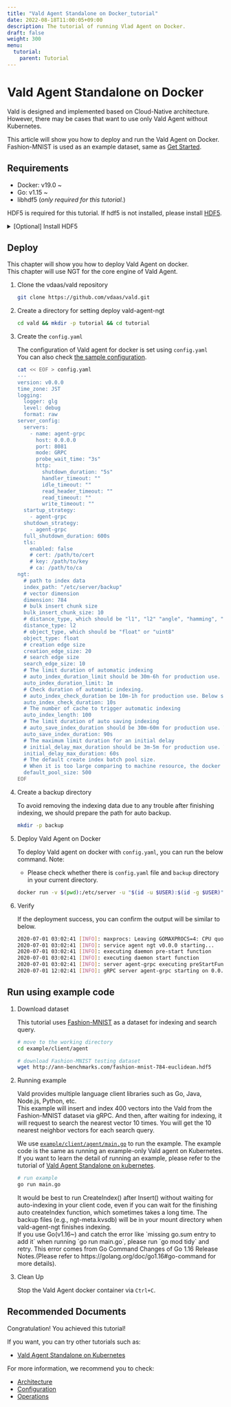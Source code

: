 ```yaml
---
title: "Vald Agent Standalone on Docker_tutorial"
date: 2022-08-18T11:00:05+09:00
description: The tutorial of running Vlad Agent on Docker.
draft: false
weight: 300
menu:
  tutorial:
    parent: Tutorial
---
```


# Vald Agent Standalone on Docker

Vald is designed and implemented based on Cloud-Native architecture.
However, there may be cases that want to use only Vald Agent without Kubernetes.

This article will show you how to deploy and run the Vald Agent on Docker.
Fashion-MNIST is used as an example dataset, same as [Get Started](/docs/tutorial/get-started).

## Requirements

- Docker: v19.0 ~
- Go: v1.15 ~
- libhdf5 (_only required for this tutorial._)

HDF5 is required for this tutorial. If hdf5 is not installed, please install [HDF5](https://www.hdfgroup.org/).
<details><summary>[Optional] Install HDF5</summary><br>

```bash
# yum
yum install -y hdf5-devel

# apt
apt-get install libhdf5-serial-dev

# homebrew
brew install hdf5
```
</details>

## Deploy

This chapter will show you how to deploy Vald Agent on docker.<br>
This chapter will use NGT for the core engine of Vald Agent.

1. Clone the vdaas/vald repository

    ```bash
    git clone https://github.com/vdaas/vald.git
    ```

1. Create a directory for setting deploy vald-agent-ngt

    ```bash
    cd vald && mkdir -p tutorial && cd tutorial
    ```

1. Create the `config.yaml`

    The configuration of Vald agent for docker is set using `config.yaml`<br>
    You can also check [the sample configuration](https://github.com/vdaas/vald/blob/main/cmd/agent/core/ngt/sample.yaml).

    ```bash
    cat << EOF > config.yaml
    ---
    version: v0.0.0
    time_zone: JST
    logging:
      logger: glg
      level: debug
      format: raw
    server_config:
      servers:
        - name: agent-grpc
          host: 0.0.0.0
          port: 8081
          mode: GRPC
          probe_wait_time: "3s"
          http:
            shutdown_duration: "5s"
            handler_timeout: ""
            idle_timeout: ""
            read_header_timeout: ""
            read_timeout: ""
            write_timeout: ""
      startup_strategy:
        - agent-grpc
      shutdown_strategy:
        - agent-grpc
      full_shutdown_duration: 600s
      tls:
        enabled: false
        # cert: /path/to/cert
        # key: /path/to/key
        # ca: /path/to/ca
    ngt:
      # path to index data
      index_path: "/etc/server/backup"
      # vector dimension
      dimension: 784
      # bulk insert chunk size
      bulk_insert_chunk_size: 10
      # distance_type, which should be "l1", "l2" "angle", "hamming", "cosine", "normalizedangle", "normalizedcosine" or "jaccard"
      distance_type: l2
      # object_type, which should be "float" or "uint8"
      object_type: float
      # creation edge size
      creation_edge_size: 20
      # search edge size
      search_edge_size: 10
      # The limit duration of automatic indexing
      # auto_index_duration_limit should be 30m-6h for production use. Below setting is a just example
      auto_index_duration_limit: 1m
      # Check duration of automatic indexing.
      # auto_index_check_duration be 10m-1h for production use. Below setting is a just example
      auto_index_check_duration: 10s
      # The number of cache to trigger automatic indexing
      auto_index_length: 100
      # The limit duration of auto saving indexing
      # auto_save_index_duration should be 30m-60m for production use. The below setting is a just example.
      auto_save_index_duration: 90s
      # The maximum limit duration for an initial delay
      # initial_delay_max_duration should be 3m-5m for production use. The below setting is a just example.
      initial_delay_max_duration: 60s
      # The default create index batch pool size.
      # When it is too large comparing to machine resource, the docker container will be crash.
      default_pool_size: 500
    EOF
    ```

1. Create a backup directory

    To avoid removing the indexing data due to any trouble after finishing indexing, we should prepare the path for auto backup.

    ```bash
    mkdir -p backup
    ```

1. Deploy Vald Agent on Docker

    To deploy Vald agent on docker with `config.yaml`, you can run the below command.
    Note: 
      - Please check whether there is `config.yaml` file and `backup` directory in your current directory.

    ```bash
    docker run -v $(pwd):/etc/server -u "$(id -u $USER):$(id -g $USER)" -v /etc/passwd:/etc/passwd:ro -v /etc/group:/etc/group:ro -p 8081:8081 --rm -it vdaas/vald-agent-ngt
    ```

1. Verify

    If the deployment success, you can confirm the output will be similar to below.

    ```bash
    2020-07-01 03:02:41	[INFO]:	maxprocs: Leaving GOMAXPROCS=4: CPU quota undefined
    2020-07-01 03:02:41	[INFO]:	service agent ngt v0.0.0 starting...
    2020-07-01 03:02:41	[INFO]:	executing daemon pre-start function
    2020-07-01 03:02:41	[INFO]:	executing daemon start function
    2020-07-01 03:02:41	[INFO]:	server agent-grpc executing preStartFunc
    2020-07-01 12:02:41	[INFO]:	gRPC server agent-grpc starting on 0.0.0.0:8081
    ```

## Run using example code

1. Download dataset

    This tutorial uses [Fashion-MNIST](https://github.com/zalandoresearch/fashion-mnist) as a dataset for indexing and search query.

    ```bash
    # move to the working directory
    cd example/client/agent
    ```

    ```bash
    # download Fashion-MNIST testing dataset
    wget http://ann-benchmarks.com/fashion-mnist-784-euclidean.hdf5
    ```

1. Running example

    Vald provides multiple language client libraries such as Go, Java, Node.js, Python, etc.<br>
    This example will insert and index 400 vectors into the Vald from the Fashion-MNIST dataset via gRPC.
    And then, after waiting for indexing, it will request to search the nearest vector 10 times.
    You will get the 10 nearest neighbor vectors for each search query.<br>

    We use [`example/client/agent/main.go`](https://github.com/vdaas/vald/blob/main/example/client/agent/main.go) to run the example.
    The example code is the same as running an example-only Vald agent on Kubernetes.
    If you want to learn the detail of running an example, please refer to the tutorial of [Vald Agent Standalone on kubernetes](/docs/tutorial/get-started/#run-using-example-code).

    ```bash
    # run example
    go run main.go
    ```

    <div class="caution">
    It would be best to run CreateIndex() after Insert() without waiting for auto-indexing in your client code, even if you can wait for the finishing auto createIndex function, which sometimes takes a long time.
    The backup files (e.g., ngt-meta.kvsdb) will be in your mount directory when vald-agent-ngt finishes indexing.
    </div>

    <div class="warning">
    If you use Go(v1.16~) and catch the error like `missing go.sum entry to add it` when running `go run main.go`, please run `go mod tidy` and retry.
    This error comes from Go Command Changes of Go 1.16 Release Notes.(Please refer to https://golang.org/doc/go1.16#go-command for more details).
    </div>

1. Clean Up

    Stop the Vald Agent docker container via `Ctrl+C`.

## Recommended Documents

Congratulation! You achieved this tutorial!

If you want, you can try other tutorials such as:
- [Vald Agent Standalone on Kubernetes](/docs/tutorial/vald-agent-standalone-on-k8s)

For more information, we recommend you to check:
- [Architecture](/docs/overview/architecture)
- [Configuration](/docs/user-guides/configuration)
- [Operations](/docs/user-guides/operations)

